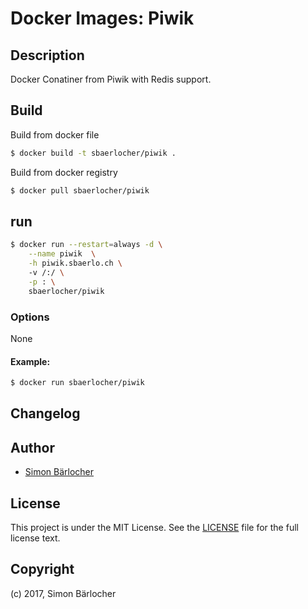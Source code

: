 # Docker Images: Piwik

## Description

Docker Conatiner from Piwik with Redis support.

## Build

Build from docker file

```bash
$ docker build -t sbaerlocher/piwik .
```

Build from docker registry

```bash
$ docker pull sbaerlocher/piwik
```

## run

```bash
$ docker run --restart=always -d \
    --name piwik  \
    -h piwik.sbaerlo.ch \ 
    -v /:/ \
    -p : \
    sbaerlocher/piwik
```

### Options

None

#### Example:

```bash
$ docker run sbaerlocher/piwik
```

## Changelog

## Author

* [Simon Bärlocher](https://sbaerlocher.ch)
 
## License

This project is under the MIT License. See the [LICENSE](https://sbaerlo.ch/licence) file for the full license text.

## Copyright

(c) 2017, Simon Bärlocher